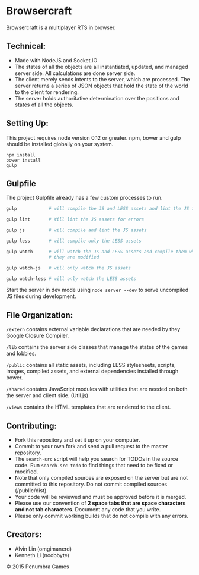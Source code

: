 # Browsercraft
Browsercraft is a multiplayer RTS in browser.

## Technical:
  - Made with NodeJS and Socket.IO
  - The states of all the objects are all instantiated, updated, and managed
  server side. All calculations are done server side.
  - The client merely sends intents to the server, which are processed. The
  server returns a series of JSON objects that hold the state of the world to
  the client for rendering.
  - The server holds authoritative determination over the positions and states
  of all the objects.

## Setting Up:
  This project requires node version 0.12 or greater.
  npm, bower and gulp should be installed globally on your system.
  ```
  npm install
  bower install
  gulp
  ```

## Gulpfile
  The project Gulpfile already has a few custom processes to run.
  ```bash
  gulp            # will compile the JS and LESS assets and lint the JS files

  gulp lint       # Will lint the JS assets for errors

  gulp js         # will compile and lint the JS assets

  gulp less       # will compile only the LESS assets

  gulp watch      # will watch the JS and LESS assets and compile them when
                  # they are modified

  gulp watch-js   # will only watch the JS assets

  gulp watch-less # will only watch the LESS assets
  ```
  Start the server in dev mode using `node server --dev` to serve uncompiled
  JS files during development.

## File Organization:
  `/extern` contains external variable declarations that are needed by they
  Google Closure Compiler.

  `/lib` contains the server side classes that manage the states of the games
  and lobbies.

  `/public` contains all static assets, including LESS stylesheets, scripts,
  images, compiled assets, and external dependencies installed through bower.

  `/shared` contains JavaScript modules with utilities that are needed on
  both the server and client side. (Util.js)

  `/views` contains the HTML templates that are rendered to the client.

## Contributing:
  - Fork this repository and set it up on your computer.
  - Commit to your own fork and send a pull request to the master repository.
  - The `search-src` script will help you search for TODOs in the source code.
  Run `search-src todo` to find things that need to be fixed or modified.
  - Note that only compiled sources are exposed on the server but are not
  committed to this repository. Do not commit compiled sources (/public/dist).
  - Your code will be reviewed and must be approved before it is merged.
  - Please use our convention of **2 space tabs that are space characters and
  not tab characters**. Document any code that you write.
  - Please only commit working builds that do not compile with any errors.

## Creators:
  - Alvin Lin (omgimanerd)
  - Kenneth Li (noobbyte)

&copy; 2015 Penumbra Games
